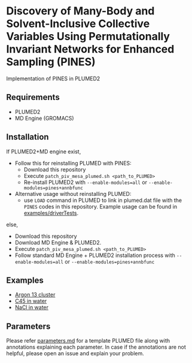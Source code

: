 # Discovery of Many-Body and Solvent-Inclusive Collective Variables Using Permutationally Invariant Networks for Enhanced Sampling (PINES)

Implementation of PINES in PLUMED2

## Requirements

* PLUMED2
* MD Engine (GROMACS)

## Installation

If PLUMED2+MD engine exist,
  
-  Follow this for reinstalling PLUMED with PINES:
   * Download this repository
   * Execute `patch_piv_mesa_plumed.sh <path_to_PLUMED>`
   * Re-install PLUMED2 with `--enable-modules=all` or `--enable-modules=pines+annbfunc`
- Alternative usage without reinstalling PLUMED:
  * use `LOAD` command in PLUMED to link in plumed.dat file with the `PINES` codes in this repository. Example usage can be found in [examples/driverTests](examples/driverTests).

else,
* Download this repository
* Download MD Engine & PLUMED2.
* Execute `patch_piv_mesa_plumed.sh <path_to_PLUMED>`
* Follow standard MD Engine + PLUMED2 installation process with `--enable-modules=all` or `--enable-modules=pines+annbfunc`

  
## Examples

- [Argon 13 cluster](examples/SimulationFiles/Ar13)
- [C45 in water](examples/SimulationFiles/C45/)
- [NaCl in water](examples/SimulationFiles/NaCl)

## Parameters

Please refer [parameters.md](parameters.md) for a template PLUMED file along with annotations explaining each parameter. In case if the annotations are not helpful, please open an issue and explain your problem.
